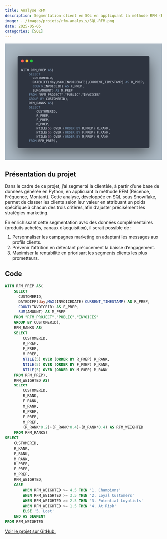 ```yaml
---
title: Analyse RFM
description: Segmentation client en SQL en appliquant la méthode RFM (Récence, Fréquence, Montant).
image: ../images/projets/rfm-analysis/SQL-RFM.png
date: 2025-05-05
categories: [SQL]
---
```

![Aperçu du code](../images/projets/rfm-analysis/SQL-RFM.png)

## Présentation du projet

Dans le cadre de ce projet, j’ai segmenté la clientèle, à partir d’une base de données générée en Python, en appliquant la méthode RFM (Récence, Fréquence, Montant). Cette analyse, développée en SQL sous Snowflake, permet de classer les clients selon leur valeur en attribuant un poids spécifique à chacun des trois critères, afin d’ajuster précisément les stratégies marketing.

En enrichissant cette segmentation avec des données complémentaires (produits achetés, canaux d’acquisition), il serait possible de :
1. Personnaliser les campagnes marketing en adaptant les messages aux profils clients.
2. Prévenir l’attrition en détectant précocement la baisse d’engagement.
3. Maximiser la rentabilité en priorisant les segments clients les plus prometteurs.

## Code

```SQL 
WITH RFM_PREP AS(
    SELECT
      CUSTOMERID,
      DATEDIFF(day,MAX(INVOICEDATE),CURRENT_TIMESTAMP) AS R_PREP,
      COUNT(INVOICEID) AS F_PREP,
      SUM(AMOUNT) AS M_PREP
    FROM "RFM_PROJECT"."PUBLIC"."INVOICES"
    GROUP BY CUSTOMERID),
    RFM_RANKS AS(
    SELECT
        CUSTOMERID,
        R_PREP,
        F_PREP,
        M_PREP,
        NTILE(5) OVER (ORDER BY R_PREP) R_RANK,
        NTILE(5) OVER (ORDER BY F_PREP) F_RANK,
        NTILE(5) OVER (ORDER BY M_PREP) M_RANK
    FROM RFM_PREP),
    RFM_WEIGHTED AS(
    SELECT
        CUSTOMERID,
        R_RANK,
        F_RANK,
        M_RANK,
        R_PREP,
        F_PREP,
        M_PREP,
        (R_RANK*0.2)+(F_RANK*0.4)+(M_RANK*0.4) AS RFM_WEIGHTED
    FROM RFM_RANKS)
SELECT 
    CUSTOMERID,
    R_RANK,
    F_RANK,
    M_RANK,
    R_PREP,
    F_PREP,
    M_PREP,
    RFM_WEIGHTED,
    CASE
        WHEN RFM_WEIGHTED >= 4.5 THEN '1. Champions'
        WHEN RFM_WEIGHTED >= 3.5 THEN '2. Loyal Customers'
        WHEN RFM_WEIGHTED >= 2.5 THEN '3. Potential Loyalists'
        WHEN RFM_WEIGHTED >= 1.5 THEN '4. At Risk'
        ELSE '5. Lost'
    END AS SEGMENT
FROM RFM_WEIGHTED
```

[Voir le projet sur GitHub.](https://github.com/antoinesmts/sql_rfm_analysis/)